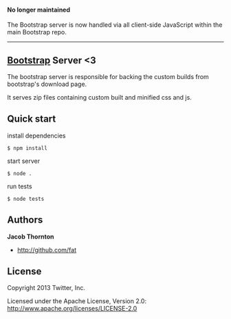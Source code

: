#### No longer maintained

The Bootstrap server is now handled via all client-side JavaScript within the main Bootstrap repo.

-----

## [Bootstrap](http://getbootstrap.com) Server <3

The bootstrap server is responsible for backing the custom builds from bootstrap's download page.

It serves zip files containing custom built and minified css and js.

## Quick start

install dependencies
```
$ npm install
```

start server
```
$ node .
```

run tests
```
$ node tests
```

## Authors

**Jacob Thornton**

+ http://github.com/fat

## License

Copyright 2013 Twitter, Inc.

Licensed under the Apache License, Version 2.0: http://www.apache.org/licenses/LICENSE-2.0
